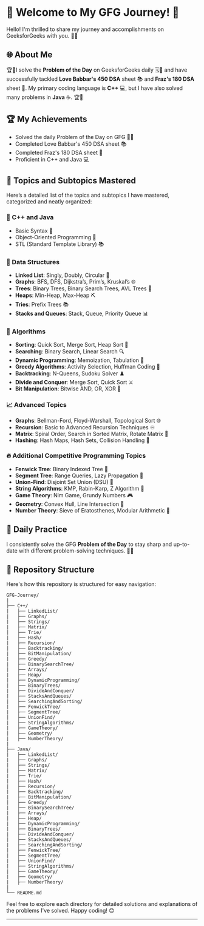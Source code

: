 

# 🌟 Welcome to My GFG Journey! 🌟

Hello! I'm thrilled to share my journey and accomplishments on GeeksforGeeks with you. 🚀✨

## 🌐 About Me
🏆🌟I solve the **Problem of the Day** on GeeksforGeeks daily 🗓️🧩 and have successfully tackled **Love Babbar's 450 DSA** sheet 📚 and **Fraz's 180 DSA** sheet 📘. My primary coding language is **C++** 💻, but I have also solved many problems in **Java** ☕. 🏆🌟

## 🏆 My Achievements
- Solved the daily Problem of the Day on GFG 🧠🔥
- Completed Love Babbar's 450 DSA sheet 📚
- Completed Fraz's 180 DSA sheet 📘
- Proficient in C++ and Java 💻

## 🚀 Topics and Subtopics Mastered
Here’s a detailed list of the topics and subtopics I have mastered, categorized and neatly organized:

### 🚀 C++ and Java
- Basic Syntax 📝
- Object-Oriented Programming 🧩
- STL (Standard Template Library) 📚

### 🌳 Data Structures
- **Linked List**: Singly, Doubly, Circular 🔗
- **Graphs**: BFS, DFS, Dijkstra’s, Prim’s, Kruskal’s 🌐
- **Trees**: Binary Trees, Binary Search Trees, AVL Trees 🌲
- **Heaps**: Min-Heap, Max-Heap ⛏️
- **Tries**: Prefix Trees 📚
- **Stacks and Queues**: Stack, Queue, Priority Queue 📊

### 🧩 Algorithms
- **Sorting**: Quick Sort, Merge Sort, Heap Sort 🔄
- **Searching**: Binary Search, Linear Search 🔍
- **Dynamic Programming**: Memoization, Tabulation 🎯
- **Greedy Algorithms**: Activity Selection, Huffman Coding 🤑
- **Backtracking**: N-Queens, Sudoku Solver ♟️
- **Divide and Conquer**: Merge Sort, Quick Sort ⚔️
- **Bit Manipulation**: Bitwise AND, OR, XOR 🧩

### 📈 Advanced Topics
- **Graphs**: Bellman-Ford, Floyd-Warshall, Topological Sort 🌐
- **Recursion**: Basic to Advanced Recursion Techniques ♾️
- **Matrix**: Spiral Order, Search in Sorted Matrix, Rotate Matrix 🔄
- **Hashing**: Hash Maps, Hash Sets, Collision Handling 🔑

### 🔥 Additional Competitive Programming Topics
- **Fenwick Tree**: Binary Indexed Tree 🌳
- **Segment Tree**: Range Queries, Lazy Propagation 🌲
- **Union-Find**: Disjoint Set Union (DSU) 📌
- **String Algorithms**: KMP, Rabin-Karp, Z Algorithm 📝
- **Game Theory**: Nim Game, Grundy Numbers 🎮
- **Geometry**: Convex Hull, Line Intersection 📐
- **Number Theory**: Sieve of Eratosthenes, Modular Arithmetic 🔢

## 📅 Daily Practice
I consistently solve the GFG **Problem of the Day** to stay sharp and up-to-date with different problem-solving techniques. 🧠💡

## 📂 Repository Structure
Here's how this repository is structured for easy navigation:

```plaintext
GFG-Journey/
|
├── C++/
|   ├── LinkedList/
|   ├── Graphs/
|   ├── Strings/
|   ├── Matrix/
|   ├── Trie/
|   ├── Hash/
|   ├── Recursion/
|   ├── Backtracking/
|   ├── BitManipulation/
|   ├── Greedy/
|   ├── BinarySearchTree/
|   ├── Arrays/
|   ├── Heap/
|   ├── DynamicProgramming/
|   ├── BinaryTrees/
|   ├── DivideAndConquer/
|   ├── StacksAndQueues/
|   ├── SearchingAndSorting/
|   ├── FenwickTree/
|   ├── SegmentTree/
|   ├── UnionFind/
|   ├── StringAlgorithms/
|   ├── GameTheory/
|   ├── Geometry/
|   ├── NumberTheory/
|
├── Java/
|   ├── LinkedList/
|   ├── Graphs/
|   ├── Strings/
|   ├── Matrix/
|   ├── Trie/
|   ├── Hash/
|   ├── Recursion/
|   ├── Backtracking/
|   ├── BitManipulation/
|   ├── Greedy/
|   ├── BinarySearchTree/
|   ├── Arrays/
|   ├── Heap/
|   ├── DynamicProgramming/
|   ├── BinaryTrees/
|   ├── DivideAndConquer/
|   ├── StacksAndQueues/
|   ├── SearchingAndSorting/
|   ├── FenwickTree/
|   ├── SegmentTree/
|   ├── UnionFind/
|   ├── StringAlgorithms/
|   ├── GameTheory/
|   ├── Geometry/
|   ├── NumberTheory/
|
└── README.md
```

Feel free to explore each directory for detailed solutions and explanations of the problems I've solved. Happy coding! 😊

---

